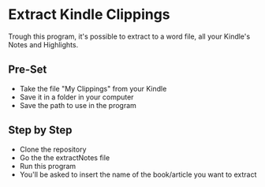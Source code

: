 # Extract Kindle Clippings
Trough this program, it's possible to extract to a word file, all your Kindle's Notes and Highlights.

## Pre-Set
- Take the file "My Clippings" from your Kindle
- Save it in a folder in your computer
- Save the path to use in the program

## Step by Step
- Clone the repository
- Go the the extractNotes file
- Run this program
- You'll be asked to insert the name of the book/article you want to extract
